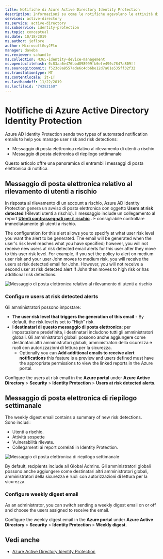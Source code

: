 ```yaml
---
title: Notifiche di Azure Active Directory Identity Protection
description: Informazioni su come le notifiche agevolano le attività di analisi.
services: active-directory
ms.service: active-directory
ms.subservice: identity-protection
ms.topic: conceptual
ms.date: 10/18/2019
ms.author: joflore
author: MicrosoftGuyJFlo
manager: daveba
ms.reviewer: sahandle
ms.collection: M365-identity-device-management
ms.openlocfilehash: 0c83aa6e476bbd898999fb6efe490c7847a809ff
ms.sourcegitcommit: f523c8a8557ade6c4db6be12d7a01e535ff32f32
ms.translationtype: MT
ms.contentlocale: it-IT
ms.lasthandoff: 11/22/2019
ms.locfileid: "74382160"
---
```

# <a name="azure-active-directory-identity-protection-notifications"></a>Notifiche di Azure Active Directory Identity Protection

Azure AD Identity Protection sends two types of automated notification emails to help you manage user risk and risk detections:

- Messaggio di posta elettronica relativo al rilevamento di utenti a rischio
- Messaggio di posta elettronica di riepilogo settimanale

Questo articolo offre una panoramica di entrambi i messaggi di posta elettronica di notifica.

## <a name="users-at-risk-detected-email"></a>Messaggio di posta elettronica relativo al rilevamento di utenti a rischio

In risposta al rilevamento di un account a rischio, Azure AD Identity Protection genera un avviso di posta elettronica con oggetto **Users at risk detected** (Rilevati utenti a rischio). Il messaggio include un collegamento al report **[Utenti contrassegnati per il rischio](../reports-monitoring/concept-user-at-risk.md)** . È consigliabile controllare immediatamente gli utenti a rischio.

The configuration for this alert allows you to specify at what user risk level you want the alert to be generated. The email will be generated when the user's risk level reaches what you have specified; however, you will not receive new users at risk detected email alerts for this user after they move to this user risk level. For example, if you set the policy to alert on medium user risk and your user John moves to medium risk, you will receive the users at risk detected email for John. However, you will not receive a second user at risk detected alert if John then moves to high risk or has additional risk detections.

![Messaggio di posta elettronica relativo al rilevamento di utenti a rischio](./media/howto-identity-protection-configure-notifications/01.png)

### <a name="configure-users-at-risk-detected-alerts"></a>Configure users at risk detected alerts

Gli amministratori possono impostare:

- **The user risk level that triggers the generation of this email** - By default, the risk level is set to “High” risk.
- **I destinatari di questo messaggio di posta elettronica**: per impostazione predefinita, i destinatari includono tutti gli amministratori globali. Gli amministratori globali possono anche aggiungere come destinatari altri amministratori globali, amministratori della sicurezza e ruoli con autorizzazioni di lettura per la sicurezza.
   - Optionally you can **Add additional emails to receive alert notifications** this feature is a preview and users defined must have the appropriate permissions to view the linked reports in the Azure portal.

Configure the users at risk email in the **Azure portal** under **Azure Active Directory** > **Security** > **Identity Protection** > **Users at risk detected alerts**.

## <a name="weekly-digest-email"></a>Messaggio di posta elettronica di riepilogo settimanale

The weekly digest email contains a summary of new risk detections.  
Sono inclusi:

- Utenti a rischio.
- Attività sospette
- Vulnerabilità rilevate.
- Collegamenti ai report correlati in Identity Protection.

![Messaggio di posta elettronica di riepilogo settimanale](./media/howto-identity-protection-configure-notifications/400.png)

By default, recipients include all Global Admins. Gli amministratori globali possono anche aggiungere come destinatari altri amministratori globali, amministratori della sicurezza e ruoli con autorizzazioni di lettura per la sicurezza.

### <a name="configure-weekly-digest-email"></a>Configure weekly digest email

As an administrator, you can switch sending a weekly digest email on or off and choose the users assigned to receive the email.

Configure the weekly digest email in the **Azure portal** under **Azure Active Directory** > **Security** > **Identity Protection** > **Weekly digest**.

## <a name="see-also"></a>Vedi anche

- [Azure Active Directory Identity Protection](../active-directory-identityprotection.md)
